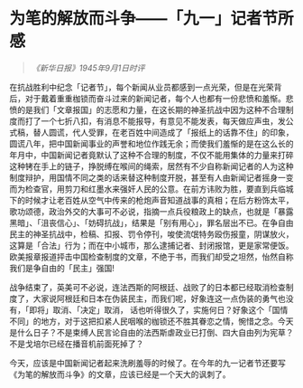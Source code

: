 # 为笔的解放而斗争——「九一」记者节所感

> _《新华日报》1945年9月1日时评_

在抗战胜利中纪念「记者节」，每个新闻从业员都感到一点光荣，但是在光荣背后，对于戴着重重枷锁而奋斗过来的新闻记者，每个人也都有一份悲愤和羞惭。悲愤的是我们「文章报国」的志愿和力量，在这长期的神圣抗战中因为这种不合理制度而打了一个七折八扣，有消息不能报导，有意见不能发表，每天做应声虫，发公式稿，替人圆谎，代人受罪，在老百姓中间造成了「报纸上的话靠不住」的印象，圆谎八年，把中国新闻事业的声誉和地位作践无余；而使我们羞惭的是在这么长的年月中，中国新闻记者竟默认了这种不合理的制度，不仅不能用集体的力量来打碎这种铐在手上的链子，挣脱缚在喉间的绳索，居然有不少自称新闻记者的人为这种制度辩护，用国情不同之类的话来替这种制度开脱，甚至有人由新闻记者摇身一变而为检查官，用剪刀和红墨水来强奸人民的公意。在前方讳败为胜，要直到兵临城下的时候才让老百姓从空气中传来的枪炮声音知道战事的真相；在后方粉饰太平，歌功颂德，政治外交的大事可不必说，指摘一点兵役粮政上的缺点，也就是「暴露黑暗」、「沮丧信心」、「妨碍抗战」，结果是「别有用心」，罪名层出不已。在争自由民主的神圣抗战中，检稿、扣报、罚令停刊，唆使流氓特务殴伤报童，阴谋放火，这算是「合法」行为；而在中小城市，那么逮捕记者、封闭报馆，更是家常便饭。欧美报章报道抨击中国检查制度的文章，不绝于书，而我们却受之坦然，怡然自称我们是争自由的「民主」强国!

战争结束了，英美可不必说，连法西斯的阿根廷、战败了的日本都已经取消检查制度了，大家说阿根廷和日本在伪装民主，而我们呢，好象连这一点伪装的勇气也没有，「即将」取消、「决定」取消， 话也听得很久了，实施何日？好象这个「国情不同」的地方，对于这把扣紧人民咽喉的枷锁还不胜其眷恋之情，惋惜之念。今天是什么日子？不是束缚人民言论自由的法西斯虐政业已打倒、四大自由列为宪草？不是戈培尔已经在播音机前面死掉了？

今天，应该是中国新闻记者起来洗刷羞辱的时候了。在今年的九一记者节还要写《为笔的解放而斗争》的文章，应该已经是一个天大的讽刺了。
